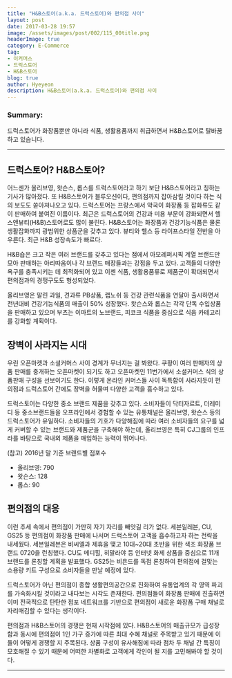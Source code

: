 ```yaml
---
title: "H&B스토어(a.k.a. 드럭스토어)와 편의점 사이"
layout: post
date: 2017-03-28 19:57
image: /assets/images/post/002/115_00title.png
headerImage: true
category: E-Commerce
tag:
- 이커머스
- 드럭스토어
- H&B스토어
blog: true
author: Hyeyeon
description: H&B스토어(a.k.a. 드럭스토어)와 편의점 사이
---
```


### Summary:

드럭스토어가 화장품뿐만 아니라 식품, 생활용품까지 취급하면서 H&B스토어로 탈바꿈하고 있습니다.

---

## 드럭스토어? H&B스토어?

어느센가 올리브영, 왓슨스, 롭스를 드럭스토어라고 하기 보단 H&B스토어라고 칭하는 기사가 많아졌다. 또 H&B스토어가 블루오션이다, 편의점까지 잡아삼킬 것이다 하는 식의 보도도 쏟아져나오고 있다. 드럭스토어는 프랑스에서 약국이 화장품 등 잡화류도 같이 판매하여 붙여진 이름이다. 최근은 드럭스토어의 건강과 미용 부문이 강화되면서 헬스앤뷰티(H&B)스토어로도 많이 불린다. H&B스토어는 화장품과 건강기능식품은 물론 생활잡화까지 광범위한 상품군을 갖추고 있다. 뷰티와 헬스 등 라이프스타일 전반을 아우른다. 최근 H&B 성장속도가 빠르다.

H&B숍은 크고 작은 여러 브랜드를 갖추고 있다는 점에서 아모레퍼시픽 계열 브랜드만 모아 판매하는 아리따움이나 각 브랜드 매장들과는 강점을 두고 있다. 고객들의 다양한 욕구를 충족시키는 데 최적화되어 있고 이젠 식품, 생활용품류로 제품군이 확대되면서 편의점과의 경쟁구도도 형성되었다.

올리브영은 말린 과일, 견과류 PB상품, 랩노쉬 등 건강 관련식품을 연달아 출시하면서 전년대비 건강기능식품의 매출이 50% 성장했다. 왓슨스와 롭스는 각각 단독 수입상품을 판매하고 있으며 부츠는 이마트의 노브랜드, 피코크 식품을 중심으로 식음 카테고리를 강화할 계획이다.

## 장벽이 사라지는 시대

우린 오픈마켓과 소셜커머스 사이 경계가 무너지는 걸 봐왔다. 쿠팡이 여러 판매자의 상품 판매를 중개하는 오픈마켓이 되기도 하고 오픈마켓인 11번가에서 소셜커머스 식의 상품판매 구성을 선보이기도 한다. 이렇게 온라인 커머스들 사이 독특함이 사라지듯이 편의점과 드럭스토어 간에도 장벽을 허물며 다양한 고객을 흡수하고 있다.

드럭스토어는 다양한 중소 브랜드 제품을 갖추고 있다. 소비자들이 닥터자르트, 더레미디 등 중소브랜드들을 오프라인에서 경험할 수 있는 유통채널은 올리브영, 왓슨스 등의 드럭스토어가 유일하다. 소비자들의 기호가 다양해짐에 따라 여러 소비자들의 요구를 넓게 커버할 수 있는 브랜드와 제품군을 구축해야 하는데, 올리브영은 특히 CJ그룹의 인프라를 바탕으로 국내외 제품을 매입하는 능력이 뛰어나다.

(참고) 2016년 말 기준 브랜드별 점포수
* 올리브영: 790
* 왓슨스: 128
* 롭스: 90


## 편의점의 대응

이런 추세 속에서 편의점이 가만히 자기 자리를 빼앗길 리가 없다. 세븐일레븐, CU, GS25 등 편의점이 화장품 판매에 나서며 드럭스토어 고객을 흡수하고자 하는 전략을 내세웠다. 세븐일레븐은 비씨엘과 제휴을 맺고 10대~20대 초반을 위한 색조 화장품 브랜드 0720을 런칭했다. CU도 메디힐, 히말라야 등 인터넷 화제 상품을 중심으로 11개 브랜드를 론칭할 계획을 발표했다. GS25는 비욘드를 독점 론칭하여 편의점에 걸맞는 소용량 키트 구성으로 소비자들을 만날 예정에 있다.

드럭스토어가 아닌 편의점이 종합 생활편의공간으로 진화하여 유통업계의 각 영역 파괴를 가속화시킬 것이라고 내다보는 시각도 존재한다. 편의점들이 화장품 판매에 진출하면 이미 전국적으로 탄탄한 점포 네트워크를 기반으로 편의점이 새로운 화장품 구매 채널로 자리매김할 수 있다는 생각이다.

편의점과 H&B스토어의 경쟁은 현재 시작점에 있다. H&B스토어의 매출규모가 급성장함과 동시에 편의점이 1인 가구 증가에 따른 최대 수혜 채널로 주목받고 있기 때문에 이 둘이 어떻게 경쟁할 지 주목된다. 상품 구성이 유사해짐에 따라 점차 두 채널 간 특징이 모호해질 수 있기 때문에 어떠한 차별화로 고객에게 각인이 될 지를 고민해봐야 할 것이다.

---
